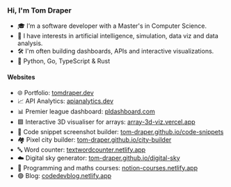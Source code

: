 ### Hi, I'm Tom Draper
- 🎓 I’m a software developer with a Master's in Computer Science.
- 👀 I have interests in artificial intelligence, simulation, data viz and data analysis.
- 🛠️ I'm often building dashboards, APIs and interactive visualizations.
- 💙 Python, Go, TypeScript & Rust

#### Websites
- 🌐 Portfolio:                          [tomdraper.dev](https://tomdraper.dev)
- 📈 API Analytics:                              [apianalytics.dev](https://apianalytics.dev)
- 📊 Premier league dashboard:                   [pldashboard.com](https://pldashboard.com)
- 🟩 Interactive 3D visualiser for arrays:       [array-3d-viz.vercel.app](https://array-3d-viz.vercel.app)
- 📸 Code snippet screenshot builder:            [tom-draper.github.io/code-snippets](https://tom-draper.github.io/code-snippets) 
- 🏘️ Pixel city builder:                         [tom-draper.github.io/city-builder](https://tom-draper.github.io/city-builder)
- 🔤 Word counter:                               [textwordcounter.netlify.app](https://textwordcounter.netlify.app) 
- ☁️ Digital sky generator:                       [tom-draper.github.io/digital-sky](https://tom-draper.github.io/digital-sky)  
- 📖 Programming and maths courses:              [notion-courses.netlify.app](https://notion-courses.netlify.app)      
- 🟢 Blog:                                       [codedevblog.netlify.app](https://codedevblog.netlify.app)

